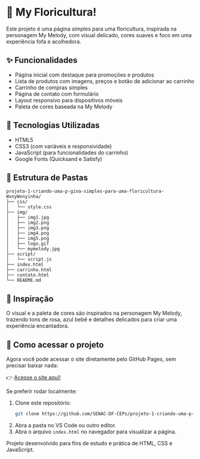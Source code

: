 # 🌸 My Floricultura!

Este projeto é uma página simples para uma floricultura, inspirada na personagem My Melody, com visual delicado, cores suaves e foco em uma experiência fofa e acolhedora.

## ✨ Funcionalidades

- Página inicial com destaque para promoções e produtos
- Lista de produtos com imagens, preços e botão de adicionar ao carrinho
- Carrinho de compras simples
- Página de contato com formulário
- Layout responsivo para dispositivos móveis
- Paleta de cores baseada na My Melody

## 🎨 Tecnologias Utilizadas

- HTML5
- CSS3 (com variáveis e responsividade)
- JavaScript (para funcionalidades do carrinho)
- Google Fonts (Quicksand e Satisfy)

## 📁 Estrutura de Pastas

```
projeto-1-criando-uma-p-gina-simples-para-uma-floricultura-WxnyWxnyinha/
├── css/
│   └── style.css
├── img/
│   ├── img1.jpg
│   ├── img2.png
│   ├── img3.png
│   ├── img4.png
│   ├── img5.png
│   ├── logo.gif
│   └── mymelody.jpg
├── script/
│   └── script.js
├── index.html
├── carrinho.html
├── contato.html
└── README.md
```

## 💖 Inspiração

O visual e a paleta de cores são inspirados na personagem My Melody, trazendo tons de rosa, azul bebê e detalhes delicados para criar uma experiência encantadora.


## 🚀 Como acessar o projeto

Agora você pode acessar o site diretamente pelo GitHub Pages, sem precisar baixar nada:

👉 [Acesse o site aqui!](https://senac-df-ceps.github.io/projeto-1-criando-uma-p-gina-simples-para-uma-floricultura-WxnyWxnyinha/)

Se preferir rodar localmente:
1. Clone este repositório:
   ```sh
   git clone https://github.com/SENAC-DF-CEPs/projeto-1-criando-uma-p-gina-simples-para-uma-floricultura-WxnyWxnyinha.git
   ```
2. Abra a pasta no VS Code ou outro editor.
3. Abra o arquivo `index.html` no navegador para visualizar a página.

Projeto desenvolvido para fins de estudo e prática de HTML, CSS e JavaScript.
